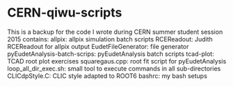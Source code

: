 # CERN-qiwu-scripts
This is a backup for the code I wrote during CERN summer student session 2015
contains:
  allpix: allpix simulation batch scripts
  RCEReadout: Judith RCEReadout for allpix output
  EudetFileGenerator: file generator
  pyEudetAnalysis-batch-scrips: pyEudetAnalysis batch scripts
  tcad-plot: TCAD root plot exercises
  squaregaus.cpp: root fit script for pyEudetAnalysis
  loop_all_dir_exec.sh: small tool to execute commands in all sub-directories
  CLICdpStyle.C: CLIC style adapted to ROOT6
  bashrc: my bash setups
